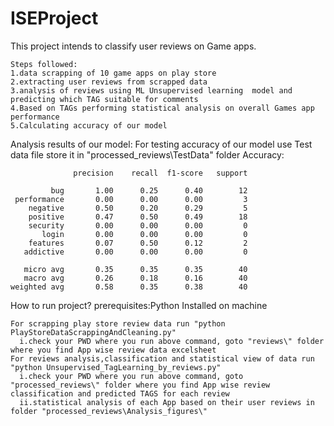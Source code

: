 # ISEProject
This project intends to classify user reviews on Game apps.
```
Steps followed:
1.data scrapping of 10 game apps on play store
2.extracting user reviews from scrapped data
3.analysis of reviews using ML Unsupervised learning  model and predicting which TAG suitable for comments
4.Based on TAGs performing statistical analysis on overall Games app performance
5.Calculating accuracy of our model
```
Analysis results of our model:
For testing accuracy of our model use Test data file store it in "processed_reviews\TestData\" folder
Accuracy:
```
              precision    recall  f1-score   support
              
         bug       1.00      0.25      0.40        12         
 performance       0.00      0.00      0.00         3 
    negative       0.50      0.20      0.29         5
    positive       0.47      0.50      0.49        18
    security       0.00      0.00      0.00         0
       login       0.00      0.00      0.00         0
    features       0.07      0.50      0.12         2
   addictive       0.00      0.00      0.00         0
   
   micro avg       0.35      0.35      0.35        40   
   macro avg       0.26      0.18      0.16        40   
weighted avg       0.58      0.35      0.38        40

```
How to run project?
prerequisites:Python Installed on machine
```
For scrapping play store review data run "python PlayStoreDataScrappingAndCleaning.py"
  i.check your PWD where you run above command, goto "reviews\" folder where you find App wise review data excelsheet 
For reviews analysis,classification and statistical view of data run  "python Unsupervised_TagLearning_by_reviews.py"
  i.check your PWD where you run above command, goto "processed_reviews\" folder where you find App wise review classification and predicted TAGS for each review
  ii.statistical analysis of each App based on their user reviews in folder "processed_reviews\Analysis_figures\"
```

